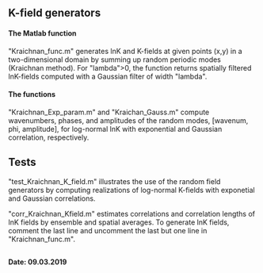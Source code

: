## K-field generators

#### The Matlab function
"Kraichnan_func.m" generates lnK and K-fields at given points (x,y) in a two-dimensional domain by summing up
		   random periodic modes (Kraichnan method). For "lambda">0, the function returns spatially
		   filtered lnK-fields computed with a Gaussian filter of width "lambda".

#### The functions
"Kraichnan_Exp_param.m" and "Kraichan_Gauss.m"
		   compute wavenumbers, phases, and amplitudes of the random modes, [wavenum, phi, amplitude], for
		   log-normal lnK with exponential and Gaussian correlation, respectively.


## Tests

"test_Kraichnan_K_field.m" illustrates the use of the random field generators by computing realizations of log-normal
	           K-fields with exponetial and Gaussian correlations.

"corr_Kraichnan_Kfield.m" estimates correlations and correlation lengths of lnK fields by ensemble and spatial averages.
	           To generate lnK fields, comment the last line and uncomment the last but one line in "Kraichnan_func.m". 

##
#### Date: 09.03.2019            
